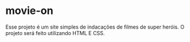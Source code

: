 # movie-on
 Esse projeto é um site simples de indacações de filmes de super heróis. O projeto será feito utilizando HTML E CSS.
